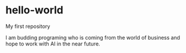 # hello-world
My first repository

I am budding programing who is coming from the world of business and hope to work with AI in the near future. 
